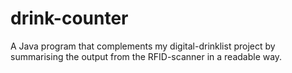 # drink-counter
A Java program that complements my digital-drinklist project by summarising the output from the RFID-scanner in a readable way.
